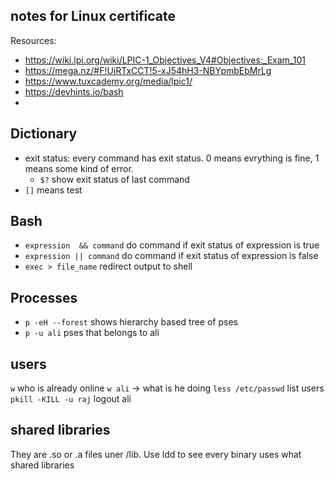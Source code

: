 ## notes for Linux certificate
Resources:

  -  https://wiki.lpi.org/wiki/LPIC-1_Objectives_V4#Objectives:_Exam_101
  -  https://mega.nz/#F!UjRTxCCT!5-xJ54hH3-NBYpmbEbMrLg
  -  https://www.tuxcademy.org/media/lpic1/
  -  https://devhints.io/bash
  -
## Dictionary
  - exit status: every command has exit status. 0 means evrything is fine, 1 means some kind of error.
    -  `$?` show exit status of last command
  - `[]` means test

## Bash
  - ` expression  && command ` do command if exit status of expression is true
  - ` expression || command ` do command if exit status of expression is false
  - ` exec > file_name ` redirect output to shell

## Processes
- `p -eH --forest` shows hierarchy based tree of pses
- `p -u ali` pses that belongs to ali

## users
`w` who is already online
`w ali` -> what is he doing
`less /etc/passwd` list users
`pkill -KILL -u raj` logout ali

## shared libraries
They are .so or .a files uner /lib. Use ldd to see every binary uses what shared libraries
